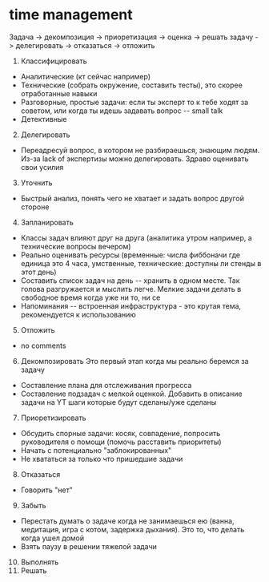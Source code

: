 # time management

Задача  -> декомпозиция
        -> приоретизация
        -> оценка
        -> решать задачу
        -> делегировать
        -> отказаться
        -> отложить


1. Классифицировать
  * Аналитические (кт сейчас например)
  * Технические (собрать окружение, составить тесты), это скорее отработанные навыки
  * Разговорные, простые задачи: если ты эксперт то к тебе ходят за советом, или когда ты идешь задавать вопрос -- small talk
  * Детективные

2. Делегировать
  * Переадресуй вопрос, в котором не разбираешься, знающим людям. Из-за lack of экспертизы можно делегировать. Здраво оценивать свои усилия

3. Уточнить
  * Быстрый анализ, понять чего не хватает и задать вопрос другой стороне

4. Запланировать
  * Классы задач влияют друг на друга (аналитика утром например, а технические вопросы вечером)
  * Реально оценивать ресурсы (временные: числа фиббоначи где единица это 4 часа, умственные, технические: доступны ли стенды в этот день)
  * Составить список задач на день -- хранить в одном месте. Так голова разгружается и мыслить легче. Мелкие задачи делать в свободное время когда уже ни то, ни се
  * Напоминания -- встроенная инфраструктура - это крутая тема, рекомендуется к использованию

5. Отложить
  * no comments

6. Декомпозировать
Это первый этап когда мы реально беремся за задачу
  * Составление плана для отслеживания прогресса
  * Составление подзадач с мелкой оценкой. Добавить в описание задачи на YT шаги которые будут сделаны/уже сделаны

7. Приоретизировать
  * Обсудить спорные задачи: косяк, совпадение, попросить руководителя о помощи (помочь расставить приоритеты)
  * Начать с потенциально "заблокированных"
  * Не хвататься за только что пришедшие задачи

8. Отказаться
  * Говорить "нет"

9. Забыть
  * Перестать думать о задаче когда не занимаешься ею (ванна, медитация, игра с котом, задержка дыхания). Это то, что делать когда ушел домой
  * Взять паузу в решении тяжелой задачи

10. Выполнять
11. Решать
